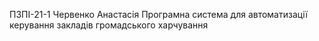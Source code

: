ПЗПІ-21-1
Червенко Анастасія
Програмна система для автоматизації керування закладів громадського харчування
